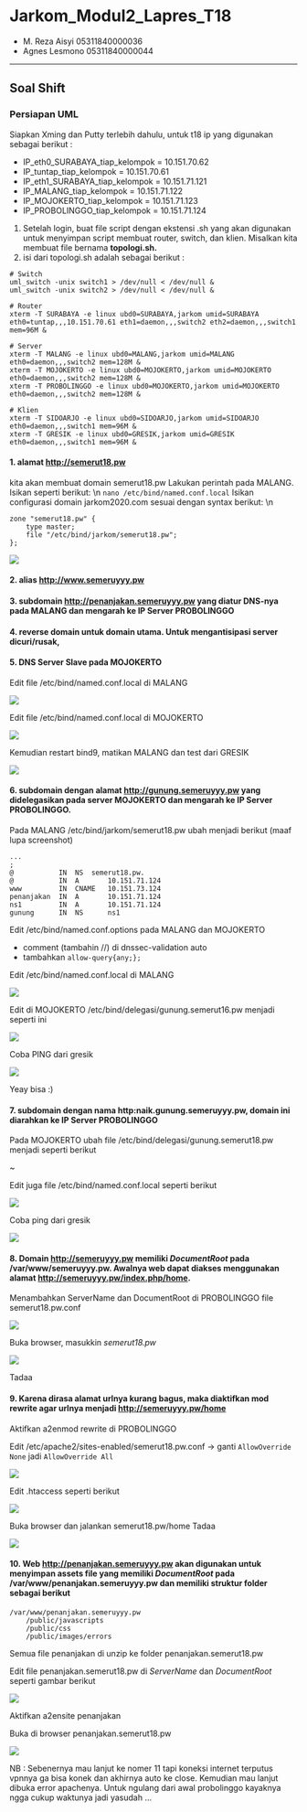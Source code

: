 # Jarkom_Modul2_Lapres_T18
- M. Reza Aisyi 05311840000036
- Agnes Lesmono 05311840000044
----------------------------------
## Soal Shift
### Persiapan UML 
Siapkan Xming dan Putty terlebih dahulu, untuk t18 ip yang digunakan sebagai berikut :
- IP_eth0_SURABAYA_tiap_kelompok = 10.151.70.62
- IP_tuntap_tiap_kelompok = 10.151.70.61
- IP_eth1_SURABAYA_tiap_kelompok = 10.151.71.121
- IP_MALANG_tiap_kelompok = 10.151.71.122
- IP_MOJOKERTO_tiap_kelompok = 10.151.71.123
- IP_PROBOLINGGO_tiap_kelompok = 10.151.71.124

1. Setelah login, buat file script dengan ekstensi .sh yang akan digunakan untuk menyimpan script membuat router, switch, dan klien. Misalkan kita membuat file bernama **topologi.sh.**
2. isi dari topologi.sh adalah sebagai berikut :
```
# Switch
uml_switch -unix switch1 > /dev/null < /dev/null &
uml_switch -unix switch2 > /dev/null < /dev/null &

# Router
xterm -T SURABAYA -e linux ubd0=SURABAYA,jarkom umid=SURABAYA eth0=tuntap,,,10.151.70.61 eth1=daemon,,,switch2 eth2=daemon,,,switch1 mem=96M &

# Server
xterm -T MALANG -e linux ubd0=MALANG,jarkom umid=MALANG eth0=daemon,,,switch2 mem=128M &
xterm -T MOJOKERTO -e linux ubd0=MOJOKERTO,jarkom umid=MOJOKERTO eth0=daemon,,,switch2 mem=128M &
xterm -T PROBOLINGGO -e linux ubd0=MOJOKERTO,jarkom umid=MOJOKERTO eth0=daemon,,,switch2 mem=128M &

# Klien
xterm -T SIDOARJO -e linux ubd0=SIDOARJO,jarkom umid=SIDOARJO eth0=daemon,,,switch1 mem=96M &
xterm -T GRESIK -e linux ubd0=GRESIK,jarkom umid=GRESIK eth0=daemon,,,switch1 mem=96M &
```




#### 1. alamat http://semerut18.pw
kita akan membuat domain semerut18.pw
Lakukan perintah pada MALANG. Isikan seperti berikut: \n
```nano /etc/bind/named.conf.local```
Isikan configurasi domain jarkom2020.com sesuai dengan syntax berikut: \n
```
zone "semerut18.pw" {
	type master;
	file "/etc/bind/jarkom/semerut18.pw";
};
```
![](https://github.com/lumbricina/Jarkom_Modul2_Lapres_T18/blob/main/IMAGES/dns%20slave%201.PNG)

#### 2. alias http://www.semeruyyy.pw
#### 3. subdomain http://penanjakan.semeruyyy.pw yang diatur DNS-nya pada MALANG dan mengarah ke IP Server PROBOLINGGO
#### 4. reverse domain untuk domain utama. Untuk mengantisipasi server dicuri/rusak,
#### 5. DNS Server Slave pada MOJOKERTO
Edit file /etc/bind/named.conf.local di MALANG

![](https://github.com/lumbricina/Jarkom_Modul2_Lapres_T18/blob/main/IMAGES/dns%20slave%201.PNG)

Edit file /etc/bind/named.conf.local di MOJOKERTO

![](https://github.com/lumbricina/Jarkom_Modul2_Lapres_T18/blob/main/IMAGES/dns%20slave%202.PNG)

Kemudian restart bind9, matikan MALANG dan test dari GRESIK

![](https://github.com/lumbricina/Jarkom_Modul2_Lapres_T18/blob/main/IMAGES/dns%20slave%204.PNG)

#### 6. subdomain dengan alamat http://gunung.semeruyyy.pw yang didelegasikan pada server MOJOKERTO dan mengarah ke IP Server PROBOLINGGO.

Pada MALANG /etc/bind/jarkom/semerut18.pw ubah menjadi berikut (maaf lupa screenshot)

```
...
;
@           IN  NS  semerut18.pw.
@           IN  A       10.151.71.124
www         IN  CNAME   10.151.73.124
penanjakan  IN  A       10.151.71.124
ns1         IN  A       10.151.71.124
gunung      IN  NS      ns1
```

Edit /etc/bind/named.conf.options pada MALANG dan MOJOKERTO 
- comment (tambahin //) di dnssec-validation auto
- tambahkan ```allow-query{any;};```

Edit /etc/bind/named.conf.local di MALANG

![](https://github.com/lumbricina/Jarkom_Modul2_Lapres_T18/blob/main/IMAGES/sebelom%20ping%20gunungsemeru%201.PNG)

Edit di MOJOKERTO /etc/bind/delegasi/gunung.semerut16.pw menjadi seperti ini

![](https://github.com/lumbricina/Jarkom_Modul2_Lapres_T18/blob/main/IMAGES/sebelom%20ping%20gunungsemeru%202.PNG)

Coba PING dari gresik

![](https://github.com/lumbricina/Jarkom_Modul2_Lapres_T18/blob/main/IMAGES/ping%20gunungsemeru.PNG)

Yeay bisa :)

#### 7. subdomain dengan nama http:naik.gunung.semeruyyy.pw, domain ini diarahkan ke IP Server PROBOLINGGO

Pada MOJOKERTO ubah file /etc/bind/delegasi/gunung.semerut18.pw menjadi seperti berikut

~[](https://github.com/lumbricina/Jarkom_Modul2_Lapres_T18/blob/main/IMAGES/otw%20naik%20gunung%20semeru.PNG)

Edit juga file /etc/bind/named.conf.local seperti berikut

![](https://github.com/lumbricina/Jarkom_Modul2_Lapres_T18/blob/main/IMAGES/otw%20naik%20gunung%20semeru%202.PNG)

Coba ping dari gresik

![](https://github.com/lumbricina/Jarkom_Modul2_Lapres_T18/blob/main/IMAGES/nyampe%20naek%20gunung%20semeru.PNG)

#### 8. Domain http://semeruyyy.pw memiliki *DocumentRoot* pada /var/www/semeruyyy.pw. Awalnya web dapat diakses menggunakan alamat http://semeruyyy.pw/index.php/home.

Menambahkan ServerName dan DocumentRoot di PROBOLINGGO file semerut18.pw.conf

![](https://github.com/lumbricina/Jarkom_Modul2_Lapres_T18/blob/main/IMAGES/web%20semerut18.pw%20bts.PNG)

Buka browser, masukkin *semerut18.pw*

![](https://github.com/lumbricina/Jarkom_Modul2_Lapres_T18/blob/main/IMAGES/web%20semerut18.pw.PNG)

Tadaa


#### 9. Karena dirasa alamat urlnya kurang bagus, maka diaktifkan mod rewrite agar urlnya menjadi http://semeruyyy.pw/home

Aktifkan a2enmod rewrite di PROBOLINGGO

Edit /etc/apache2/sites-enabled/semerut18.pw.conf -> ganti `AllowOverride None` jadi `AllowOverride All`

![](https://github.com/lumbricina/Jarkom_Modul2_Lapres_T18/blob/main/IMAGES/otw%20semeru%20home%202.PNG)

Edit .htaccess seperti berikut

![](https://github.com/lumbricina/Jarkom_Modul2_Lapres_T18/blob/main/IMAGES/otw%20semeru%20home.PNG)

Buka browser dan jalankan semerut18.pw/home
Tadaa

![](https://github.com/lumbricina/Jarkom_Modul2_Lapres_T18/blob/main/IMAGES/semeru.pw%20home.PNG)

#### 10. Web http://penanjakan.semeruyyy.pw akan digunakan untuk menyimpan assets file yang memiliki *DocumentRoot* pada /var/www/penanjakan.semeruyyy.pw dan memiliki struktur folder sebagai berikut
```
/var/www/penanjakan.semeruyyy.pw
    /public/javascripts
    /public/css
    /public/images/errors
```

Semua file penanjakan di unzip ke folder penanjakan.semerut18.pw

Edit file penanjakan.semerut18.pw di *ServerName* dan *DocumentRoot* seperti gambar berikut

![](https://github.com/lumbricina/Jarkom_Modul2_Lapres_T18/blob/main/IMAGES/otw%20penanjakan1.PNG)

Aktifkan a2ensite penanjakan

Buka di browser penanjakan.semerut18.pw

![](https://github.com/lumbricina/Jarkom_Modul2_Lapres_T18/blob/main/IMAGES/penanjakan.PNG)


NB : Sebenernya mau lanjut ke nomer 11 tapi koneksi internet terputus vpnnya ga bisa konek dan akhirnya auto ke close. Kemudian mau lanjut dibuka error apachenya. Untuk ngulang dari awal probolinggo kayaknya ngga cukup waktunya jadi yasudah ...
